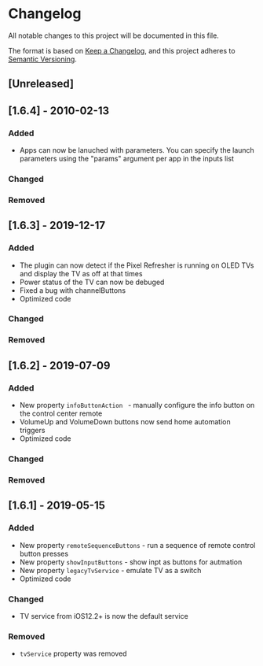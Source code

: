 # Changelog
All notable changes to this project will be documented in this file.

The format is based on [Keep a Changelog](https://keepachangelog.com/en/1.0.0/),
and this project adheres to [Semantic Versioning](https://semver.org/spec/v2.0.0.html).

## [Unreleased]

## [1.6.4] - 2010-02-13
### Added
- Apps can now be lanuched with parameters. You can specify the launch parameters using the "params" argument per app in the inputs list

### Changed

### Removed


## [1.6.3] - 2019-12-17
### Added
- The plugin can now detect if the Pixel Refresher is running on OLED TVs and display the TV as off at that times
- Power status of the TV can now be debuged
- Fixed a bug with channelButtons 
- Optimized code

### Changed

### Removed


## [1.6.2] - 2019-07-09
### Added
- New property `infoButtonAction ` - manually configure the info button on the control center remote
- VolumeUp and VolumeDown buttons now send home automation triggers
- Optimized code

### Changed

### Removed


## [1.6.1] - 2019-05-15
### Added
- New property `remoteSequenceButtons` - run a sequence of remote control button presses
- New property `showInputButtons` - show inpt as buttons for autmation
- New property `legacyTvService` - emulate TV as a switch
- Optimized code

### Changed
- TV service from iOS12.2+ is now the default service

### Removed
- `tvService` property was removed


